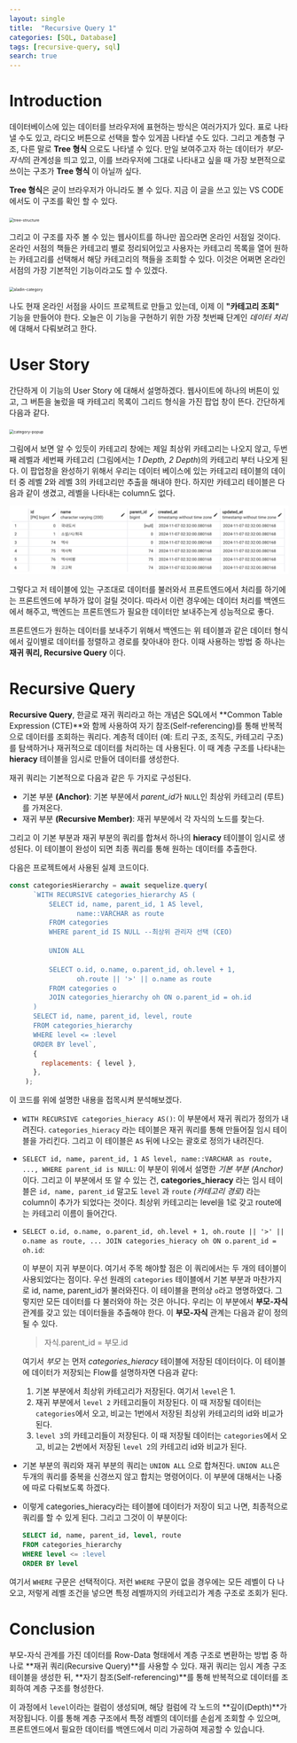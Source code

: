 ```yaml
---
layout: single
title:  "Recursive Query 1"
categories: [SQL, Database]
tags: [recursive-query, sql]
search: true
---
```


# Introduction
데이터베이스에 있는 데이터를 브라우저에 표현하는 방식은 여러가지가 있다. 표로 나타낼 수도 있고, 라디오 버튼으로 선택을 할수 있게끔 나타낼 수도 있다. 그리고 계층형 구조, 다른 말로 **Tree 형식** 으로도 나타낼 수 있다. 만일 보여주고자 하는 데이터가 *부모-자식*의 관계성을 띄고 있고, 이를 브라우저에 그대로 나타내고 싶을 때 가장 보편적으로 쓰이는 구조가 **Tree 형식** 이 아닐까 싶다. 

**Tree 형식**은 굳이 브라우저가 아니라도 볼 수 있다. 지금 이 글을 쓰고 있는 VS CODE에서도 이 구조를 확인 할 수 있다.

<img src="../../images/2024-11-23-RecursiveQuery/tree-structure.png" alt="tree-structure" style="zoom:50%;" />

그리고 이 구조를 자주 볼 수 있는 웹사이트를 하나만 꼽으라면 온라인 서점일 것이다. 온라인 서점의 책들은 카테고리 별로 정리되어있고 사용자는 카테고리 목록을 열어 원하는 카테고리를 선택해서 해당 카테고리의 책들을 조회할 수 있다. 이것은 어쩌면 온라인 서점의 가장 기본적인 기능이라고도 할 수 있겠다.

<img src="../../images/2024-11-23-RecursiveQuery/aladin-category.png" alt="aladin-category" style="zoom:50%;" />

나도 현재 온라인 서점을 사이드 프로젝트로 만들고 있는데, 이제 이 **"카테고리 조회"** 기능을 만들어야 한다. 오늘은 이 기능을 구현하기 위한 가장 첫번째 단계인 *데이터 처리* 에 대해서 다뤄보려고 한다.

# User Story
간단하게 이 기능의 User Story 에 대해서 설명하겠다. 웹사이트에 하나의 버튼이 있고, 그 버튼을 눌렀을 때 카테고리 목록이 그리드 형식을 가진 팝업 창이 뜬다. 간단하게 다음과 같다.

<img src="../../images/2024-11-23-RecursiveQuery/category-popup.png" alt="category-popup" style="zoom:50%;" />

그림에서 보면 알 수 있듯이 카테고리 창에는 제일 최상위 카테고리는 나오지 않고, 두번째 레벨과 세번째 카테고리 (그림에서는 *1 Depth, 2 Depth*)의 카테고리 부터 나오게 된다. 이 팝업창을 완성하기 위해서 우리는 데이터 베이스에 있는 카테고리 테이블의 데이터 중 레벨 2와 레벨 3의 카테고리만 추출을 해내야 한다. 하지만 카테고리 테이블은 다음과 같이 생겼고, 레벨을 나타내는 column도 없다.

<img src="images/2024-11-23-RecursiveQuery/categories-table.png" alt="categories-table" style="zoom:50%;" />

그렇다고 저 테이블에 있는 구조대로 데이터를 불러와서 프론트엔드에서 처리를 하기에는 프론트엔드에 부하가 많이 걸릴 것이다. 따라서 이런 경우에는 데이터 처리를 백엔드에서 해주고, 백엔드는 프론트엔드가 필요한 데이터만 보내주는게 성능적으로 좋다.

프론트엔드가 원하는 데이터를 보내주기 위해서 백엔드는 위 테이블과 같은 데이터 형식에서 깊이별로 데이터를 정렬하고 경로를 찾아내야 한다. 이때 사용하는 방법 중 하나는 **재귀 쿼리, Recursive Query** 이다.

# Recursive Query
**Recursive Query**, 한글로 재귀 쿼리라고 하는 개념은 SQL에서 **Common Table Expression (CTE)**와 함께 사용하여 자기 참조(Self-referencing)를 통해 반복적으로 데이터를 조회하는 쿼리다. 계층적 데이터 (예: 트리 구조, 조직도, 카테고리 구조)를 탐색하거나 재귀적으로 데이터를 처리하는 데 사용된다. 이 때 계층 구조를 나타내는 **hieracy** 테이블을 임시로 만들어 데이터를 생성한다.

재귀 쿼리는 기본적으로 다음과 같은 두 가지로 구성된다.
- 기본 부분 **(Anchor)**: 기본 부분에서 *parent_id*가 `NULL`인 최상위 카테고리 (루트)를 가져온다. 
- 재귀 부분 **(Recursive Member)**: 재귀 부분에서 각 자식의 노드를 찾는다. 

그리고 이 기본 부분과 재귀 부분의 쿼리를 합쳐서 하나의 **hieracy** 테이블이 임시로 생성된다. 이 테이블이 완성이 되면 최종 쿼리를 통해 원하는 데이터를 추출한다.

다음은 프로젝트에서 사용된 실제 코드이다.

```javascript
const categoriesHierarchy = await sequelize.query(
      `WITH RECURSIVE categories_hierarchy AS (
          SELECT id, name, parent_id, 1 AS level,
                 name::VARCHAR as route
          FROM categories
          WHERE parent_id IS NULL --최상위 관리자 선택 (CEO)

          UNION ALL

          SELECT o.id, o.name, o.parent_id, oh.level + 1,
                 oh.route || '>' || o.name as route
          FROM categories o
          JOIN categories_hierarchy oh ON o.parent_id = oh.id
      )
      SELECT id, name, parent_id, level, route 
      FROM categories_hierarchy
      WHERE level <= :level
      ORDER BY level`,
      {
        replacements: { level },
      },
    );
```

이 코드를 위에 설명한 내용을 접목시켜 분석해보겠다.

- `WITH RECURSIVE categories_hieracy AS()`: 이 부분에서 재귀 쿼리가 정의가 내려진다. `categories_hieracy` 라는 테이블은 재귀 쿼리를 통해 만들어질 임시 테이블을 가리킨다. 그리고 이 테이블은 `AS` 뒤에 나오는 괄호로 정의가 내려진다. 
- `SELECT id, name, parent_id, 1 AS level, name::VARCHAR as route, ..., WHERE parent_id is NULL`: 이 부분이 위에서 설명한 *기본 부분 (Anchor)* 이다. 그리고 이 부분에서 또 알 수 있는 건, **categories_hieracy** 라는 임시 테이블은 `id, name, parent_id` 말고도 `level` 과 `route` *(카테고리 경로)* 라는 column이 추가가 되었다는 것이다. 최상위 카테고리는 level을 1로 갖고 route에는 카테고리 이름이 들어간다.
- `SELECT o.id, o.name, o.parent_id, oh.level + 1, oh.route || '>' || o.name as route, ... JOIN categories_hieracy oh ON o.parent_id = oh.id`: 
  
  이 부분이 지귀 부분이다. 여기서 주목 해야할 점은 이 쿼리에서는 두 개의 테이블이 사용되었다는 점이다. 우선 원래의 `categories` 테이블에서 기본 부분과 마찬가지로 id, name, parent_id가 불러와진다. 이 테이블을 편의상 `o`라고 명명하였다. 그렇지만 모든 데이터를 다 불러와야 하는 것은 아니다. 우리는 이 부분에서 **부모-자식** 관계를 갖고 있는 데이터들을 추출해야 한다. 이 **부모-자식** 관계는 다음과 같이 정의 될 수 있다.
  > 자식.parent_id = 부모.id
  
  여기서 *부모* 는 먼저 *categories_hieracy* 테이블에 저장된 데이터이다. 이 테이블에 데이터가 저장되는 Flow를 설명하자면 다음과 같다:
  1. 기본 부분에서 최상위 카테고리가 저장된다. 여기서 `level`은 1.
  2. 재귀 부분에서 `level 2` 카테고리들이 저장된다. 이 때 저장될 데이터는 `categories`에서 오고, 비교는 1번에서 저장된 최상위 카테고리의 id와 비교가 된다.
  3. `level 3`의 카테고리들이 저장된다. 이 때 저장될 데이터는 `categories`에서 오고, 비교는 2번에서 저장된 `level 2`의 카테고리 id와 비교가 된다.

- 기본 부분의 쿼리와 재귀 부분의 쿼리는 `UNION ALL` 으로 합쳐진다. `UNION ALL`은 두개의 쿼리를 중복을 신경쓰지 않고 합치는 명령어이다. 이 부분에 대해서는 나중에 따로 다뤄보도록 하겠다.
- 이렇게 categories_hieracy라는 테이블에 데이터가 저장이 되고 나면, 최종적으로 쿼리를 할 수 있게 된다. 그리고 그것이 이 부분이다:  
    ```sql
    SELECT id, name, parent_id, level, route 
    FROM categories_hierarchy
    WHERE level <= :level
    ORDER BY level
    ```
여기서 `WHERE` 구문은 선택적이다. 저런 `WHERE` 구문이 없을 경우에는 모든 레벨이 다 나오고, 저렇게 레벨 조건을 넣으면 특정 레벨까지의 카테고리가 계층 구조로 조회가 된다.

# Conclusion
부모-자식 관계를 가진 데이터를 Row-Data 형태에서 계층 구조로 변환하는 방법 중 하나로 **재귀 쿼리(Recursive Query)**를 사용할 수 있다. 재귀 쿼리는 임시 계층 구조 테이블을 생성한 뒤, **자기 참조(Self-referencing)**를 통해 반복적으로 데이터를 조회하여 계층 구조를 형성한다.

이 과정에서 `level`이라는 컬럼이 생성되며, 해당 컬럼에 각 노드의 **깊이(Depth)**가 저장됩니다. 이를 통해 계층 구조에서 특정 레벨의 데이터를 손쉽게 조회할 수 있으며, 프론트엔드에서 필요한 데이터를 백엔드에서 미리 가공하여 제공할 수 있습니다.

